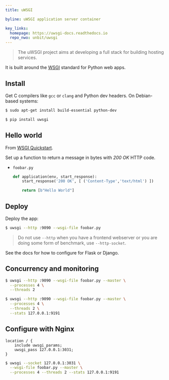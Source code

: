 ```yaml
---
title: uWSGI

byline: uWSGI application server container 

key_links:
  homepage: https://uwsgi-docs.readthedocs.io
  repo_nwo: unbit/uwsgi
---
```


> The uWSGI project aims at developing a full stack for building hosting services.

It is built around the [WSGI][] standard for Python web apps.

[WSGI]: https://wsgi.readthedocs.io/


## Install

Get C compilers like `gcc` or `clang` and Python dev headers. On Debian-based systems:

```sh
$ sudo apt-get install build-essential python-dev
```

```sh
$ pip install uwsgi
```


## Hello world

From [WSGI Quickstart](https://uwsgi-docs.readthedocs.io/en/latest/WSGIquickstart.html).

Set up a function to return a message in bytes with _200 OK_ HTTP code.

- `foobar.py`
    ```python
    def application(env, start_response):
        start_response('200 OK', [ ('Content-Type','text/html') ])

        return [b"Hello World"]
    ```
    

## Deploy

Deploy the app:

```sh
$ uwsgi --http :9090 --wsgi-file foobar.py
```

> Do not use `--http` when you have a frontend webserver or you are doing some form of benchmark, use `--http-socket`.

See the docs for how to configure for Flask or Django.


## Concurrency and monitoring

```sh
$ uwsgi --http :9090 --wsgi-file foobar.py --master \
  --processes 4 \
  --threads 2
```

```sh
$ uwsgi --http :9090 --wsgi-file foobar.py --master \
  --processes 4 \
  --threads 2 \
  --stats 127.0.0.1:9191
```


## Configure with Nginx

```
location / {
    include uwsgi_params;
    uwsgi_pass 127.0.0.1:3031;
}
```

```sh
$ uwsgi --socket 127.0.0.1:3031 \
  --wsgi-file foobar.py --master \
  --processes 4 --threads 2 --stats 127.0.0.1:9191
```
